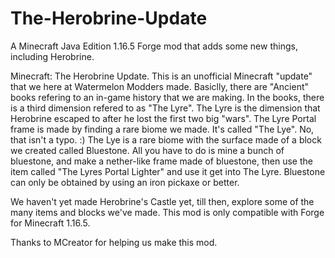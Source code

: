 # The-Herobrine-Update
A Minecraft Java Edition 1.16.5 Forge mod that adds some new things, including Herobrine.

Minecraft: The Herobrine Update.
This is an unofficial Minecraft "update" that we here at Watermelon Modders made.
Basiclly, there are "Ancient" books refering to an in-game history that we are making. In the books, there is a third dimension refered to as "The Lyre". The Lyre is the dimension that Herobrine escaped to after he lost the first two big "wars".
The Lyre Portal frame is made by finding a rare biome we made. It's called "The Lye". No, that isn't a typo. :) The Lye is a rare biome with the surface made of a block we created called Bluestone. All you have to do is mine a bunch of bluestone, and make a nether-like frame made of bluestone, then use the item called "The Lyres Portal Lighter" and use it get into The Lyre. Bluestone can only be obtained by using an iron pickaxe or better.

We haven't yet made Herobrine's Castle yet, till then, explore some of the many items and blocks we've made.
This mod is only compatible with Forge for Minecraft 1.16.5.

Thanks to MCreator for helping us make this mod.
